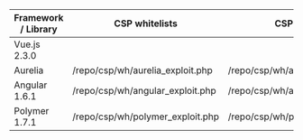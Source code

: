 |  Framework / Library        | CSP whitelists                   | CSP nonces                       | CSP unsafe-eval                       | CSP strict-dynamic                      | Chrome XSS Auditor                       | EDGE XSS filter                             | NoScript XSS Filter 5.0.2                     | DOMPurify 0.8.7                                      | Google Closure HTML sanitizer (2017-05-01)        | ModSecurity OWASP CRS 3.0.0                    |
|-----------------------------|----------------------------------|----------------------------------|---------------------------------------|-----------------------------------------|------------------------------------------|---------------------------------------------|-----------------------------------------------|------------------------------------------------------|---------------------------------------------------|------------------------------------------------|
| Vue.js 2.3.0                |                                  |                                  | /repo/csp/ue/vue_exploit.php          | /repo/csp/sd/vue_exploit.php  (u-e)     | /repo/csp/ue/vue_exploit.php             | /repo/filters/edge/vue_exploit2.php         | /repo/filters/noscript/vue_exploit.php        | /repo/sanitizers/dompurify/vue_exploit.php           | /repo/sanitizers/closure/vue_exploit.php          | /repo/waf/modsecurity/vue_exploit.php          |
| Aurelia                     | /repo/csp/wh/aurelia_exploit.php | /repo/csp/wh/aurelia_exploit.php | /repo/csp/ue/aurelia_exploit.php      | /repo/csp/sd/aurelia_exploit.php        | /repo/filters/chrome/aurelia_exploit.php | /repo/filters/chrome/aurelia_exploit.php    | /repo/filters/noscript/aurelia_exploit.php    | /repo/sanitizers/dompurify/aurelia_exploit.php       | /repo/sanitizers/closure/aurelia_exploit.php      | /repo/waf/modsecurity/aurelia_exploit.php      |
| Angular 1.6.1               | /repo/csp/wh/angular_exploit.php | /repo/csp/wh/angular_exploit.php | /repo/csp/wh/angular_exploit.php      | /repo/csp/sd/angular_exploit.php        | /repo/filters/chrome/angular_exploit.php | /repo/filters/edge/angular_exploit.php      | /repo/filters/noscript/angular_exploit.php    | /repo/sanitizers/dompurify/angular_exploit.php       | /repo/sanitizers/closure/angular_exploit.php      | /repo/waf/modsecurity/angular_exploit.php      |
| Polymer 1.7.1               | /repo/csp/wh/polymer_exploit.php | /repo/csp/wh/polymer_exploit.php | /repo/csp/ue/polymer_exploit.php      | /repo/csp/sd/polymer_exploit.php        | /repo/filters/chrome/polymer_exploit.php | /repo/filters/noscript/polymer_exploit.php  | /repo/filters/noscript/polymer_exploit.php    | - (<template>)                                       | - (<template>)                                    | /repo/waf/modsecurity/polymer_exploit.php      |
| Underscore 1.8.3 / backbone |                                  |                                  | /repo/csp/ue/underscore_exploit.php   |                                         | /repo/csp/ue/underscore_exploit.php      | /repo/filters/edge/underscore_exploit.php   | /repo/filters/noscript/underscore_exploit.php | /repo/sanitizers/dompurify/underscore_exploit.php    | /repo/sanitizers/closure/underscore_exploit.php   | /repo/waf/modsecurity/underscore_exploit.php   |
| Knockout 3.4.1              |                                  |                                  | /repo/csp/ue/knockout_exploit.php     | /repo/csp/sd/knockout_exploit.php (u-e) | /repo/csp/ue/knockout_exploit.php        | /repo/filters/edge/knockout_exploit.php     | /repo/filters/noscript/knockout_exploit.php   | /repo/sanitizers/dompurify/knockout_exploit.php      | - (data- or comments)                             | /repo/waf/modsecurity/knockout_exploit.php     |
| jQuery Mobile 1.4.5         | -                                | -                                | /repo/csp/ue/jquerymobile_exploit.php | /repo/csp/sd/jquerymobile_exploit.php   | /repo/csp/ue/jquerymobile_exploit.php    | /repo/filters/edge/jquerymobile_exploit.php |                                               | /repo/sanitizers/dompurify/jquerymobile_exploit.html | /repo/sanitizers/closure/jquerymobile_exploit.php | /repo/waf/modsecurity/jquerymobile_exploit.php |
| Ember.js 2.10.2             | -                                | -                                | /repo/csp/ue/ember_exploit.php (dev)  | /repo/csp/sd/ember_exploit.html (dev)   |                                          |                                             |                                               |                                                      |                                                   |                                                |
| React                       | -                                | -                                |                                       |                                         |                                          |                                             |                                               |                                                      |                                                   |                                                |
| Closure                     |                                  |                                  |                                       | /repo/csp/sd/closure_exploit.php        | /repo/csp/sd/closure_exploit.php         | - (<a.*)                                    | /repo/filters/noscript/closure_exploit.php    |                                                      |                                                   |                                                |
| Ractive 0.8.1               | - ({{}} uses eval)               | - ({{}} uses eval)               | /repo/csp/ue/ractive_exploit.php      | /repo/csp/sd/ractive_exploit.php        | /repo/csp/sd/ractive_exploit.php         | - (<script)                                 | - (script node)                               | - (script)                                           | - (script)                                        | - (script)                                     |
| Dojo 1.12.2                 |                                  |                                  | /repo/csp/ue/dojo_exploit.php         |                                         | /repo/filters/chrome/dojo_exploit.php    | /repo/filters/edge/dojo_exploit.php         | /repo/filters/chrome/dojo_exploit.php         | /repo/sanitizers/dompurify/dojo_exploit.php          | - (data-)                                         | /repo/waf/modsecurity/dojo_exploit.php         |
| Requirejs 2.3.2             |                                  |                                  |                                       | /repo/csp/sd/requirejs_exploit.php      | /repo/csp/sd/requirejs_exploit.php       | - (<script)                                 |                                               |                                                      |                                                   |                                                |
| jQuery 3.1.1                | -                                | -                                |                                       | /repo/csp/sd/jquery_exploit.php         |                                          | - (<script)                                 |                                               |                                                      |                                                   |                                                |
| jQuery UI 1.12.1            | -                                | -                                |                                       | /repo/csp/sd/jqueryui_exploit.php       | /repo/csp/sd/jqueryui_exploit.php        |                                             | /repo/filters/noscript/jqueryui_exploit.php   | /repo/sanitizers/dompurify/jqueryui_exploit.php      | /repo/sanitizers/closure/jqueryui_exploit.php     | /repo/waf/modsecurity/jqueryui_exploit.php     |
| Bootstrap 3.3.7             |                                  |                                  |                                       | /repo/csp/sd/bootstrap_exploit.php      | /repo/csp/sd/bootstrap_exploit.php       | /repo/filters/edge/bootstrap_exploit.php    | - (HTML in HTML attr)                         | /repo/sanitizers/dompurify/bootstrap_exploit.php     |                                                   |                                                |
